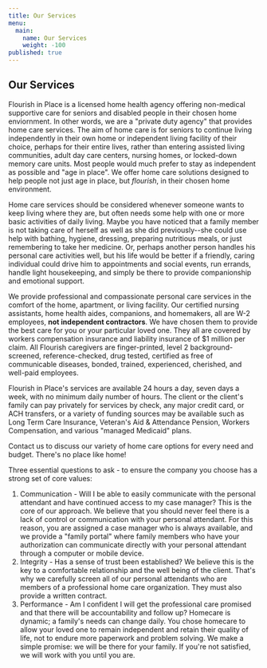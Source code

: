 ```yaml
---
title: Our Services
menu:
  main:
    name: Our Services
    weight: -100
published: true
---
```


## Our Services

Flourish in Place is a licensed home health agency offering non-medical supportive care for seniors and disabled people in their chosen home enviornment. In other words, we are a "private duty agency" that provides home care services. The aim of home care is for seniors to continue living independently in their own home or independent living facility of their choice, perhaps for their entire lives, rather than entering assisted living communities, adult day care centers, nursing homes, or locked-down memory care units. Most people would much prefer to stay as independent as possible and "age in place".  We offer home care solutions designed to help people not just age in place, but _flourish_, in their chosen home environment.  

Home care services should be considered whenever someone wants to keep living where they are, but often needs some help with one or more basic activities of daily living. Maybe you have noticed that a family member is not taking care of herself as well as she did previously--she could use help with bathing, hygiene, dressing, preparing nutritious meals, or just remembering to take her medicine.  Or, perhaps another person handles his personal care activities well, but his life would be better if a friendly, caring individual could drive him to appointments and social events, run errands, handle light housekeeping, and simply be there to provide companionship and emotional support. 

We provide professional and compassionate personal care services in the comfort of the home, apartment, or living facility. Our certified nursing assistants, home health aides, companions, and homemakers, all are W-2 employees, **not independent contractors**. We have chosen them to provide the best care for you or your particular loved one.  They all are covered by workers compensation insurance and liability insurance of $1 million per claim.  All Flourish caregivers are finger-printed, level 2 background-screened, reference-checked, drug tested, certified as free of communicable diseases, bonded, trained, experienced, cherished, and well-paid employees.

Flourish in Place's services are available 24 hours a day, seven days a week, with no minimum daily number of hours. The client or the client's family can pay privately for services by check, any major credit card, or ACH transfers, or a variety of funding sources may be available such as Long Term Care Insurance, Veteran's Aid & Attendance Pension, Workers Compensation, and various "managed Medicaid" plans. 

Contact us to discuss our variety of home care options for every need and budget. There's no place like home!

Three essential questions to ask - to ensure the company you choose has a strong set of core values:

1. Communication - Will I be able to easily communicate with the personal attendant and have continued access to my case manager? This is the core of our approach. We believe that you should never feel there is a lack of control or communication with your personal attendant. For this reason, you are assigned a case manager who is always available, and we provide a "family portal" where family members who have your authorization can communicate directly with your personal attendant through a computer or mobile device.
2. Integrity - Has a sense of trust been established? We believe this is the key to a comfortable relationship and the well being of the client. That's why we carefully screen all of our personal attendants who are members of a professional home care organization. They must also provide a written contract.
3. Performance - Am I confident I will get the professional care promised and that there will be accountability and follow up? Homecare is dynamic; a family's needs can change daily. You chose homecare to allow your loved one to remain independent and retain their quality of life, not to endure more paperwork and problem solving. We make a simple promise: we will be there for your family. If you're not satisfied, we will work with you until you are.
